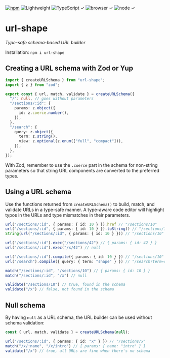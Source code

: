 [![npm](https://flat.badgen.net/npm/v/url-shape?labelColor=345&color=46e)](https://www.npmjs.com/package/url-shape) ![Lightweight](https://flat.badgen.net/bundlephobia/minzip/url-shape/?label=minzip&labelColor=345&color=46e&r=0) ![TypeScript ✓](https://flat.badgen.net/badge/TypeScript/✓?labelColor=345&color=345) ![browser ✓](https://flat.badgen.net/badge/browser/✓?labelColor=345&color=345) ![node ✓](https://flat.badgen.net/badge/node/✓?labelColor=345&color=345)

# url-shape

*Type-safe schema-based URL builder*

Installation: `npm i url-shape`

## Creating a URL schema with Zod or Yup

```ts
import { createURLSchema } from "url-shape";
import { z } from "zod";

export const { url, match, validate } = createURLSchema({
  "/": null, // goes without parameters
  "/sections/:id": {
    params: z.object({
      id: z.coerce.number(),
    }),
  },
  "/search": {
    query: z.object({
      term: z.string(),
      view: z.optional(z.enum(["full", "compact"])),
    }),
  },
});
```

With Zod, remember to use the `.coerce` part in the schema for non-string parameters so that string URL components are converted to the preferred types.

## Using a URL schema

Use the functions returned from `createURLSchema()` to build, match, and validate URLs in a type-safe manner. A type-aware code editor will highlight typos in the URLs and type mismatches in their parameters.

```ts
url("/sections/:id", { params: { id: 10 } }).href // "/sections/10"
url("/sections/:id", { params: { id: 10 } }).toString() // "/sections/10"
String(url("/sections/:id", { params: { id: 10 } })) // "/sections/10"

url("/sections/:id").exec("/sections/42") // { params: { id: 42 } }
url("/sections/:id").exec("/x/42") // null

url("/sections/:id").compile({ params: { id: 10 } }) // "/sections/10"
url("/search").compile({ query: { term: "shape" } }) // "/search?term=shape"

match("/sections/:id", "/sections/10") // { params: { id: 10 } }
match("/sections/:id", "/x") // null

validate("/sections/10") // true, found in the schema
validate("/x") // false, not found in the schema
```

## Null schema

By having `null` as a URL schema, the URL builder can be used without schema validation:

```ts
const { url, match, validate } = createURLSchema(null);

url("/sections/:id", { params: { id: "x" } }) // "/sections/x"
match("/x/:name", "/x/intro") // { params: { name: "intro" } }
validate("/x") // true, all URLs are fine when there's no schema
```
